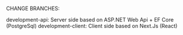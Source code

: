 CHANGE BRANCHES:

development-api: Server side based on ASP.NET Web Api + EF Core (PostgreSql)
development-client: Client side based on Next.Js (React)
